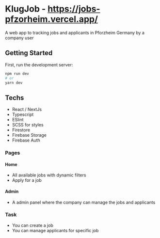 # KlugJob - https://jobs-pfzorheim.vercel.app/
A web app to tracking jobs and applicants in Pforzheim Germany by a company user

## Getting Started

First, run the development server:

```bash
npm run dev
# or
yarn dev
```

## Techs
 - React / NextJs
 - Typescript
 - ESlint
 - SCSS for styles
 - Firestore
 - Firebase Storage
 - Firebase Auth

### Pages
#### Home
 - All available jobs with dynamic filters
 - Apply for a job

#### Admin
 - A admin panel where the company can manage the jobs and applicants

### Task
 - You can create a job
 - You can manage applicants for specific job
